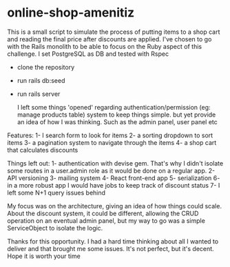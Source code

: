 # online-shop-amenitiz

This is a small script to simulate the process of putting items to a shop cart and reading the final price after discounts are applied.
I've chosen to go with the Rails monolith to be able to focus on the Ruby aspect of this challenge. I set PostgreSQL as DB and tested with Rspec

- clone the repository
- run rails db:seed
- run rails server

  I left some things 'opened' regarding authentication/permission (eg: manage products table) system to keep things simple. but yet provide an idea of how I was thinking. Such as the admin panel, user panel etc

Features:
1- I search form to look for items
2- a sorting dropdown to sort items 
3- a pagination system to navigate through the items
4- a shop cart that calculates discounts

Things left out:
1- authentication with devise gem. That's why I didn't isolate some routes in a user.admin role as it would be done on a regular app. 
2- API versioning
3- mailing system 
4- React front-end app
5- serialization
6- in a more robust app I would have jobs to keep track of discount status
7- I left some N+1 query issues behind

My focus was on the architecture, giving an idea of how things could scale.
About the discount system, it could be different, allowing the CRUD operation on an eventual admin panel, but my way to go was a simple ServiceObject to isolate the logic.

Thanks for this opportunity. I had a hard time thinking about all I wanted to deliver and that brought me some issues. It's not perfect, but it's decent. Hope it is worth your time



  
 
